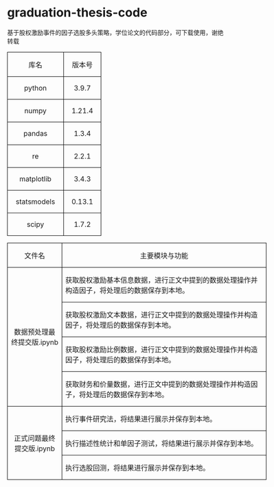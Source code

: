 # graduation-thesis-code
基于股权激励事件的因子选股多头策略，学位论文的代码部分，可下载使用，谢绝转载

<table class="MsoTableGrid" border="1" cellspacing="0" cellpadding="0" style="border-collapse:collapse;border:none;mso-border-alt:solid windowtext .5pt;
 mso-yfti-tbllook:1184;mso-padding-alt:0cm 5.4pt 0cm 5.4pt">
 <tbody><tr style="mso-yfti-irow:0;mso-yfti-firstrow:yes">
  <td width="115" style="width:86.35pt;border:solid windowtext 1.0pt;mso-border-alt:
  solid windowtext .5pt;padding:0cm 5.4pt 0cm 5.4pt">
  <p class="6" align="center" style="text-align:center"><span style="font-family:
  宋体;mso-ascii-font-family:&quot;Times New Roman&quot;;mso-hansi-font-family:&quot;Times New Roman&quot;">库名</span><span lang="EN-US"><o:p></o:p></span></p>
  </td>
  <td width="73" style="width:54.45pt;border:solid windowtext 1.0pt;border-left:
  none;mso-border-left-alt:solid windowtext .5pt;mso-border-alt:solid windowtext .5pt;
  padding:0cm 5.4pt 0cm 5.4pt">
  <p class="6" align="center" style="text-align:center"><span style="font-family:
  宋体;mso-ascii-font-family:&quot;Times New Roman&quot;;mso-hansi-font-family:&quot;Times New Roman&quot;">版本号</span><span lang="EN-US"><o:p></o:p></span></p>
  </td>
 </tr>
 <tr style="mso-yfti-irow:1">
  <td width="115" style="width:86.35pt;border:solid windowtext 1.0pt;border-top:
  none;mso-border-top-alt:solid windowtext .5pt;mso-border-alt:solid windowtext .5pt;
  padding:0cm 5.4pt 0cm 5.4pt">
  <p class="6" align="center" style="text-align:center"><span lang="EN-US">python<o:p></o:p></span></p>
  </td>
  <td width="73" style="width:54.45pt;border-top:none;border-left:none;
  border-bottom:solid windowtext 1.0pt;border-right:solid windowtext 1.0pt;
  mso-border-top-alt:solid windowtext .5pt;mso-border-left-alt:solid windowtext .5pt;
  mso-border-alt:solid windowtext .5pt;padding:0cm 5.4pt 0cm 5.4pt">
  <p class="6" align="center" style="text-align:center"><span lang="EN-US">3.9.7<o:p></o:p></span></p>
  </td>
 </tr>
 <tr style="mso-yfti-irow:2">
  <td width="115" style="width:86.35pt;border:solid windowtext 1.0pt;border-top:
  none;mso-border-top-alt:solid windowtext .5pt;mso-border-alt:solid windowtext .5pt;
  padding:0cm 5.4pt 0cm 5.4pt">
  <p class="6" align="center" style="text-align:center"><span class="SpellE"><span lang="EN-US">numpy</span></span><span lang="EN-US"><o:p></o:p></span></p>
  </td>
  <td width="73" style="width:54.45pt;border-top:none;border-left:none;
  border-bottom:solid windowtext 1.0pt;border-right:solid windowtext 1.0pt;
  mso-border-top-alt:solid windowtext .5pt;mso-border-left-alt:solid windowtext .5pt;
  mso-border-alt:solid windowtext .5pt;padding:0cm 5.4pt 0cm 5.4pt">
  <p class="6" align="center" style="text-align:center"><span lang="EN-US">1.21.4<o:p></o:p></span></p>
  </td>
 </tr>
 <tr style="mso-yfti-irow:3">
  <td width="115" style="width:86.35pt;border:solid windowtext 1.0pt;border-top:
  none;mso-border-top-alt:solid windowtext .5pt;mso-border-alt:solid windowtext .5pt;
  padding:0cm 5.4pt 0cm 5.4pt">
  <p class="6" align="center" style="text-align:center"><span lang="EN-US">pandas<o:p></o:p></span></p>
  </td>
  <td width="73" style="width:54.45pt;border-top:none;border-left:none;
  border-bottom:solid windowtext 1.0pt;border-right:solid windowtext 1.0pt;
  mso-border-top-alt:solid windowtext .5pt;mso-border-left-alt:solid windowtext .5pt;
  mso-border-alt:solid windowtext .5pt;padding:0cm 5.4pt 0cm 5.4pt">
  <p class="6" align="center" style="text-align:center"><span lang="EN-US">1.3.4<o:p></o:p></span></p>
  </td>
 </tr>
 <tr style="mso-yfti-irow:4">
  <td width="115" style="width:86.35pt;border:solid windowtext 1.0pt;border-top:
  none;mso-border-top-alt:solid windowtext .5pt;mso-border-alt:solid windowtext .5pt;
  padding:0cm 5.4pt 0cm 5.4pt">
  <p class="6" align="center" style="text-align:center"><span lang="EN-US">re<o:p></o:p></span></p>
  </td>
  <td width="73" style="width:54.45pt;border-top:none;border-left:none;
  border-bottom:solid windowtext 1.0pt;border-right:solid windowtext 1.0pt;
  mso-border-top-alt:solid windowtext .5pt;mso-border-left-alt:solid windowtext .5pt;
  mso-border-alt:solid windowtext .5pt;padding:0cm 5.4pt 0cm 5.4pt">
  <p class="6" align="center" style="text-align:center"><span lang="EN-US">2.2.1<o:p></o:p></span></p>
  </td>
 </tr>
 <tr style="mso-yfti-irow:5">
  <td width="115" style="width:86.35pt;border:solid windowtext 1.0pt;border-top:
  none;mso-border-top-alt:solid windowtext .5pt;mso-border-alt:solid windowtext .5pt;
  padding:0cm 5.4pt 0cm 5.4pt">
  <p class="6" align="center" style="text-align:center"><span lang="EN-US">matplotlib<o:p></o:p></span></p>
  </td>
  <td width="73" style="width:54.45pt;border-top:none;border-left:none;
  border-bottom:solid windowtext 1.0pt;border-right:solid windowtext 1.0pt;
  mso-border-top-alt:solid windowtext .5pt;mso-border-left-alt:solid windowtext .5pt;
  mso-border-alt:solid windowtext .5pt;padding:0cm 5.4pt 0cm 5.4pt">
  <p class="6" align="center" style="text-align:center"><span lang="EN-US">3.4.3<o:p></o:p></span></p>
  </td>
 </tr>
 <tr style="mso-yfti-irow:6">
  <td width="115" style="width:86.35pt;border:solid windowtext 1.0pt;border-top:
  none;mso-border-top-alt:solid windowtext .5pt;mso-border-alt:solid windowtext .5pt;
  padding:0cm 5.4pt 0cm 5.4pt">
  <p class="6" align="center" style="text-align:center"><span class="SpellE"><span lang="EN-US">statsmodels</span></span><span lang="EN-US"><o:p></o:p></span></p>
  </td>
  <td width="73" style="width:54.45pt;border-top:none;border-left:none;
  border-bottom:solid windowtext 1.0pt;border-right:solid windowtext 1.0pt;
  mso-border-top-alt:solid windowtext .5pt;mso-border-left-alt:solid windowtext .5pt;
  mso-border-alt:solid windowtext .5pt;padding:0cm 5.4pt 0cm 5.4pt">
  <p class="6" align="center" style="text-align:center"><span lang="EN-US">0.13.1<o:p></o:p></span></p>
  </td>
 </tr>
 <tr style="mso-yfti-irow:7;mso-yfti-lastrow:yes">
  <td width="115" style="width:86.35pt;border:solid windowtext 1.0pt;border-top:
  none;mso-border-top-alt:solid windowtext .5pt;mso-border-alt:solid windowtext .5pt;
  padding:0cm 5.4pt 0cm 5.4pt">
  <p class="6" align="center" style="text-align:center"><span class="SpellE"><span lang="EN-US">scipy</span></span><span lang="EN-US"><o:p></o:p></span></p>
  </td>
  <td width="73" style="width:54.45pt;border-top:none;border-left:none;
  border-bottom:solid windowtext 1.0pt;border-right:solid windowtext 1.0pt;
  mso-border-top-alt:solid windowtext .5pt;mso-border-left-alt:solid windowtext .5pt;
  mso-border-alt:solid windowtext .5pt;padding:0cm 5.4pt 0cm 5.4pt">
  <p class="6" align="center" style="text-align:center"><span lang="EN-US">1.7.2<o:p></o:p></span></p>
  </td>
 </tr>
</tbody></table>


<table class="MsoTableGrid" border="1" cellspacing="0" cellpadding="0" width="604" style="width:453.05pt;border-collapse:collapse;border:none;mso-border-alt:
 solid windowtext .5pt;mso-yfti-tbllook:1184;mso-padding-alt:0cm 5.4pt 0cm 5.4pt">
 <tbody><tr style="mso-yfti-irow:0;mso-yfti-firstrow:yes">
  <td width="115" style="width:86.35pt;border:solid windowtext 1.0pt;mso-border-alt:
  solid windowtext .5pt;padding:0cm 5.4pt 0cm 5.4pt">
  <p class="6" align="center" style="text-align:center"><span style="font-family:
  宋体;mso-ascii-font-family:&quot;Times New Roman&quot;;mso-hansi-font-family:&quot;Times New Roman&quot;">文件名</span><span lang="EN-US"><o:p></o:p></span></p>
  </td>
  <td width="489" style="width:366.7pt;border:solid windowtext 1.0pt;border-left:
  none;mso-border-left-alt:solid windowtext .5pt;mso-border-alt:solid windowtext .5pt;
  padding:0cm 5.4pt 0cm 5.4pt">
  <p class="6" align="center" style="text-align:center"><span style="font-family:
  宋体;mso-ascii-font-family:&quot;Times New Roman&quot;;mso-hansi-font-family:&quot;Times New Roman&quot;">主要模块与功能</span><span lang="EN-US"><o:p></o:p></span></p>
  </td>
 </tr>
 <tr style="mso-yfti-irow:1">
  <td width="115" rowspan="4" style="width:86.35pt;border:solid windowtext 1.0pt;
  border-top:none;mso-border-top-alt:solid windowtext .5pt;mso-border-alt:solid windowtext .5pt;
  padding:0cm 5.4pt 0cm 5.4pt">
  <p class="6" align="center" style="text-align:center"><span style="font-family:
  宋体;mso-ascii-font-family:&quot;Times New Roman&quot;;mso-hansi-font-family:&quot;Times New Roman&quot;">数据预处理最终提交版</span><span lang="EN-US">.<span class="SpellE">ipynb</span><o:p></o:p></span></p>
  </td>
  <td width="489" style="width:366.7pt;border-top:none;border-left:none;
  border-bottom:solid windowtext 1.0pt;border-right:solid windowtext 1.0pt;
  mso-border-top-alt:solid windowtext .5pt;mso-border-left-alt:solid windowtext .5pt;
  mso-border-alt:solid windowtext .5pt;padding:0cm 5.4pt 0cm 5.4pt">
  <p class="6"><span style="font-family:宋体;mso-ascii-font-family:&quot;Times New Roman&quot;;
  mso-hansi-font-family:&quot;Times New Roman&quot;">获取股权激励基本信息数据，进行正文中提到的数据处理操作并构造因子，将处理后的数据保存到本地。</span><span lang="EN-US"><o:p></o:p></span></p>
  </td>
 </tr>
 <tr style="mso-yfti-irow:2">
  <td width="489" style="width:366.7pt;border-top:none;border-left:none;
  border-bottom:solid windowtext 1.0pt;border-right:solid windowtext 1.0pt;
  mso-border-top-alt:solid windowtext .5pt;mso-border-left-alt:solid windowtext .5pt;
  mso-border-alt:solid windowtext .5pt;padding:0cm 5.4pt 0cm 5.4pt">
  <p class="6"><span style="font-family:宋体;mso-ascii-font-family:&quot;Times New Roman&quot;;
  mso-hansi-font-family:&quot;Times New Roman&quot;">获取股权激励文本数据，进行正文中提到的数据处理操作并构造因子，将处理后的数据保存到本地。</span><span lang="EN-US"><o:p></o:p></span></p>
  </td>
 </tr>
 <tr style="mso-yfti-irow:3">
  <td width="489" style="width:366.7pt;border-top:none;border-left:none;
  border-bottom:solid windowtext 1.0pt;border-right:solid windowtext 1.0pt;
  mso-border-top-alt:solid windowtext .5pt;mso-border-left-alt:solid windowtext .5pt;
  mso-border-alt:solid windowtext .5pt;padding:0cm 5.4pt 0cm 5.4pt">
  <p class="6"><span style="font-family:宋体;mso-ascii-font-family:&quot;Times New Roman&quot;;
  mso-hansi-font-family:&quot;Times New Roman&quot;">获取股权激励比例数据，进行正文中提到的数据处理操作并构造因子，将处理后的数据保存到本地。</span><span lang="EN-US"><o:p></o:p></span></p>
  </td>
 </tr>
 <tr style="mso-yfti-irow:4">
  <td width="489" style="width:366.7pt;border-top:none;border-left:none;
  border-bottom:solid windowtext 1.0pt;border-right:solid windowtext 1.0pt;
  mso-border-top-alt:solid windowtext .5pt;mso-border-left-alt:solid windowtext .5pt;
  mso-border-alt:solid windowtext .5pt;padding:0cm 5.4pt 0cm 5.4pt">
  <p class="6"><span style="font-family:宋体;mso-ascii-font-family:&quot;Times New Roman&quot;;
  mso-hansi-font-family:&quot;Times New Roman&quot;">获取财务和价量数据，进行正文中提到的数据处理操作并构造因子，将处理后的数据保存到本地。</span><span lang="EN-US"><o:p></o:p></span></p>
  </td>
 </tr>
 <tr style="mso-yfti-irow:5">
  <td width="115" rowspan="3" style="width:86.35pt;border:solid windowtext 1.0pt;
  border-top:none;mso-border-top-alt:solid windowtext .5pt;mso-border-alt:solid windowtext .5pt;
  padding:0cm 5.4pt 0cm 5.4pt">
  <p class="6" align="center" style="text-align:center"><span style="font-family:
  宋体;mso-ascii-font-family:&quot;Times New Roman&quot;;mso-hansi-font-family:&quot;Times New Roman&quot;">正式问题最终提交版</span><span lang="EN-US">.<span class="SpellE">ipynb</span><o:p></o:p></span></p>
  </td>
  <td width="489" style="width:366.7pt;border-top:none;border-left:none;
  border-bottom:solid windowtext 1.0pt;border-right:solid windowtext 1.0pt;
  mso-border-top-alt:solid windowtext .5pt;mso-border-left-alt:solid windowtext .5pt;
  mso-border-alt:solid windowtext .5pt;padding:0cm 5.4pt 0cm 5.4pt">
  <p class="6"><span style="font-family:宋体;mso-ascii-font-family:&quot;Times New Roman&quot;;
  mso-hansi-font-family:&quot;Times New Roman&quot;">执行事件研究法，将结果进行展示并保存到本地。</span><span lang="EN-US"><o:p></o:p></span></p>
  </td>
 </tr>
 <tr style="mso-yfti-irow:6">
  <td width="489" style="width:366.7pt;border-top:none;border-left:none;
  border-bottom:solid windowtext 1.0pt;border-right:solid windowtext 1.0pt;
  mso-border-top-alt:solid windowtext .5pt;mso-border-left-alt:solid windowtext .5pt;
  mso-border-alt:solid windowtext .5pt;padding:0cm 5.4pt 0cm 5.4pt">
  <p class="6"><span style="font-family:宋体;mso-ascii-font-family:&quot;Times New Roman&quot;;
  mso-hansi-font-family:&quot;Times New Roman&quot;">执行描述性统计和单因子测试，将结果进行展示并保存到本地。</span><span lang="EN-US"><o:p></o:p></span></p>
  </td>
 </tr>
 <tr style="mso-yfti-irow:7;mso-yfti-lastrow:yes">
  <td width="489" style="width:366.7pt;border-top:none;border-left:none;
  border-bottom:solid windowtext 1.0pt;border-right:solid windowtext 1.0pt;
  mso-border-top-alt:solid windowtext .5pt;mso-border-left-alt:solid windowtext .5pt;
  mso-border-alt:solid windowtext .5pt;padding:0cm 5.4pt 0cm 5.4pt">
  <p class="6"><span style="font-family:宋体;mso-ascii-font-family:&quot;Times New Roman&quot;;
  mso-hansi-font-family:&quot;Times New Roman&quot;">执行选股回测，将结果进行展示并保存到本地。</span><span lang="EN-US"><o:p></o:p></span></p>
  </td>
 </tr>
</tbody></table>
